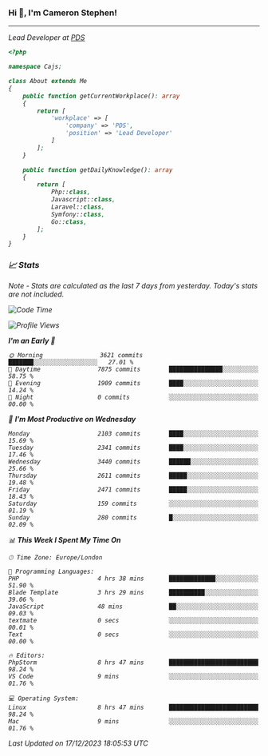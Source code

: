 ### Hi 👋, I'm Cameron Stephen!
<hr>
<p><em>Lead Developer at <a href="https://prindatasolutions.co.uk">PDS</a></p>


```php
<?php

namespace Cajs;

class About extends Me
{
    public function getCurrentWorkplace(): array
    {
        return [
            'workplace' => [
                'company' => 'PDS',
                'position' => 'Lead Developer'
            ]
        ];
    }

    public function getDailyKnowledge(): array
    {
        return [
            Php::class,
            Javascript::class,
            Laravel::class,
            Symfony::class,
            Go::class,
        ];
    }
}
```

### 📈 Stats
<p><em>Note - Stats are calculated as the last 7 days from yesterday. Today's stats are not included.</em></p>


<!--START_SECTION:waka-->
![Code Time](http://img.shields.io/badge/Code%20Time-3%2C634%20hrs%203%20mins-blue)

![Profile Views](http://img.shields.io/badge/Profile%20Views-0-blue)

**I'm an Early 🐤** 

```text
🌞 Morning                3621 commits        ███████░░░░░░░░░░░░░░░░░░   27.01 % 
🌆 Daytime                7875 commits        ███████████████░░░░░░░░░░   58.75 % 
🌃 Evening                1909 commits        ████░░░░░░░░░░░░░░░░░░░░░   14.24 % 
🌙 Night                  0 commits           ░░░░░░░░░░░░░░░░░░░░░░░░░   00.00 % 
```
📅 **I'm Most Productive on Wednesday** 

```text
Monday                   2103 commits        ████░░░░░░░░░░░░░░░░░░░░░   15.69 % 
Tuesday                  2341 commits        ████░░░░░░░░░░░░░░░░░░░░░   17.46 % 
Wednesday                3440 commits        ██████░░░░░░░░░░░░░░░░░░░   25.66 % 
Thursday                 2611 commits        █████░░░░░░░░░░░░░░░░░░░░   19.48 % 
Friday                   2471 commits        █████░░░░░░░░░░░░░░░░░░░░   18.43 % 
Saturday                 159 commits         ░░░░░░░░░░░░░░░░░░░░░░░░░   01.19 % 
Sunday                   280 commits         █░░░░░░░░░░░░░░░░░░░░░░░░   02.09 % 
```


📊 **This Week I Spent My Time On** 

```text
🕑︎ Time Zone: Europe/London

💬 Programming Languages: 
PHP                      4 hrs 38 mins       █████████████░░░░░░░░░░░░   51.90 % 
Blade Template           3 hrs 29 mins       ██████████░░░░░░░░░░░░░░░   39.06 % 
JavaScript               48 mins             ██░░░░░░░░░░░░░░░░░░░░░░░   09.03 % 
textmate                 0 secs              ░░░░░░░░░░░░░░░░░░░░░░░░░   00.01 % 
Text                     0 secs              ░░░░░░░░░░░░░░░░░░░░░░░░░   00.00 % 

🔥 Editors: 
PhpStorm                 8 hrs 47 mins       █████████████████████████   98.24 % 
VS Code                  9 mins              ░░░░░░░░░░░░░░░░░░░░░░░░░   01.76 % 

💻 Operating System: 
Linux                    8 hrs 47 mins       █████████████████████████   98.24 % 
Mac                      9 mins              ░░░░░░░░░░░░░░░░░░░░░░░░░   01.76 % 
```


 Last Updated on 17/12/2023 18:05:53 UTC
<!--END_SECTION:waka-->
